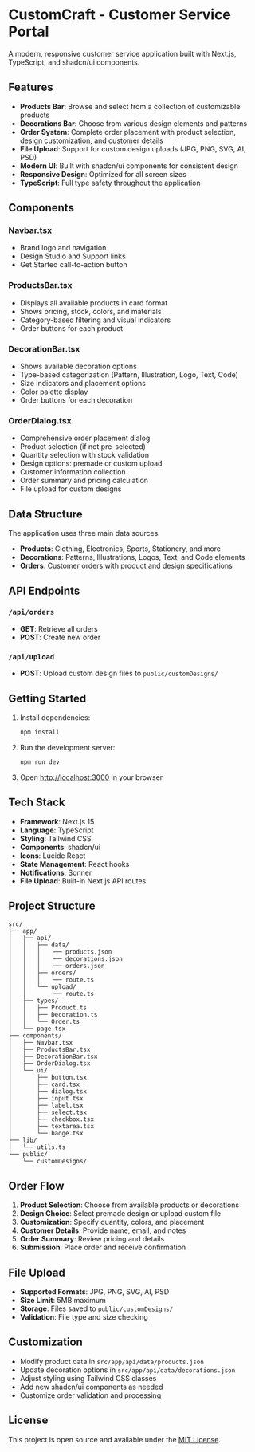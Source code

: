 # CustomCraft - Customer Service Portal

A modern, responsive customer service application built with Next.js, TypeScript, and shadcn/ui components.

## Features

- **Products Bar**: Browse and select from a collection of customizable products
- **Decorations Bar**: Choose from various design elements and patterns
- **Order System**: Complete order placement with product selection, design customization, and customer details
- **File Upload**: Support for custom design uploads (JPG, PNG, SVG, AI, PSD)
- **Modern UI**: Built with shadcn/ui components for consistent design
- **Responsive Design**: Optimized for all screen sizes
- **TypeScript**: Full type safety throughout the application

## Components

### Navbar.tsx
- Brand logo and navigation
- Design Studio and Support links
- Get Started call-to-action button

### ProductsBar.tsx
- Displays all available products in card format
- Shows pricing, stock, colors, and materials
- Category-based filtering and visual indicators
- Order buttons for each product

### DecorationBar.tsx
- Shows available decoration options
- Type-based categorization (Pattern, Illustration, Logo, Text, Code)
- Size indicators and placement options
- Color palette display
- Order buttons for each decoration

### OrderDialog.tsx
- Comprehensive order placement dialog
- Product selection (if not pre-selected)
- Quantity selection with stock validation
- Design options: premade or custom upload
- Customer information collection
- Order summary and pricing calculation
- File upload for custom designs

## Data Structure

The application uses three main data sources:

- **Products**: Clothing, Electronics, Sports, Stationery, and more
- **Decorations**: Patterns, Illustrations, Logos, Text, and Code elements
- **Orders**: Customer orders with product and design specifications

## API Endpoints

### `/api/orders`
- **GET**: Retrieve all orders
- **POST**: Create new order

### `/api/upload`
- **POST**: Upload custom design files to `public/customDesigns/`

## Getting Started

1. Install dependencies:
   ```bash
   npm install
   ```

2. Run the development server:
   ```bash
   npm run dev
   ```

3. Open [http://localhost:3000](http://localhost:3000) in your browser

## Tech Stack

- **Framework**: Next.js 15
- **Language**: TypeScript
- **Styling**: Tailwind CSS
- **Components**: shadcn/ui
- **Icons**: Lucide React
- **State Management**: React hooks
- **Notifications**: Sonner
- **File Upload**: Built-in Next.js API routes

## Project Structure

```
src/
├── app/
│   ├── api/
│   │   ├── data/
│   │   │   ├── products.json
│   │   │   ├── decorations.json
│   │   │   └── orders.json
│   │   ├── orders/
│   │   │   └── route.ts
│   │   └── upload/
│   │       └── route.ts
│   ├── types/
│   │   ├── Product.ts
│   │   ├── Decoration.ts
│   │   └── Order.ts
│   └── page.tsx
├── components/
│   ├── Navbar.tsx
│   ├── ProductsBar.tsx
│   ├── DecorationBar.tsx
│   ├── OrderDialog.tsx
│   └── ui/
│       ├── button.tsx
│       ├── card.tsx
│       ├── dialog.tsx
│       ├── input.tsx
│       ├── label.tsx
│       ├── select.tsx
│       ├── checkbox.tsx
│       ├── textarea.tsx
│       └── badge.tsx
├── lib/
│   └── utils.ts
└── public/
    └── customDesigns/
```

## Order Flow

1. **Product Selection**: Choose from available products or decorations
2. **Design Choice**: Select premade design or upload custom file
3. **Customization**: Specify quantity, colors, and placement
4. **Customer Details**: Provide name, email, and notes
5. **Order Summary**: Review pricing and details
6. **Submission**: Place order and receive confirmation

## File Upload

- **Supported Formats**: JPG, PNG, SVG, AI, PSD
- **Size Limit**: 5MB maximum
- **Storage**: Files saved to `public/customDesigns/`
- **Validation**: File type and size checking

## Customization

- Modify product data in `src/app/api/data/products.json`
- Update decoration options in `src/app/api/data/decorations.json`
- Adjust styling using Tailwind CSS classes
- Add new shadcn/ui components as needed
- Customize order validation and processing

## License

This project is open source and available under the [MIT License](LICENSE).

